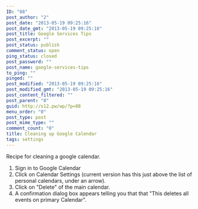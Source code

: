 ```yaml
---
ID: "88"
post_author: "2"
post_date: "2013-05-19 09:25:16"
post_date_gmt: "2013-05-19 09:25:16"
post_title: Google Services Tips
post_excerpt: ""
post_status: publish
comment_status: open
ping_status: closed
post_password: ""
post_name: google-services-tips
to_ping: ""
pinged: ""
post_modified: "2013-05-19 09:25:16"
post_modified_gmt: "2013-05-19 09:25:16"
post_content_filtered: ""
post_parent: "0"
guid: http://s12.pw/wp/?p=88
menu_order: "0"
post_type: post
post_mime_type: ""
comment_count: "0"
title: Cleaning up Google Calendar
tags: settings
---
```


Recipe for cleaning a google calendar.

1.  Sign in to Google Calendar
2.  Click on Calendar Settings (current version has this just above the list of personal calendars, under an arrow).
3.  Click on "Delete" of the main calendar.
4.  A confirmation dialog box appears telling you that that "This deletes all events on primary Calendar".
